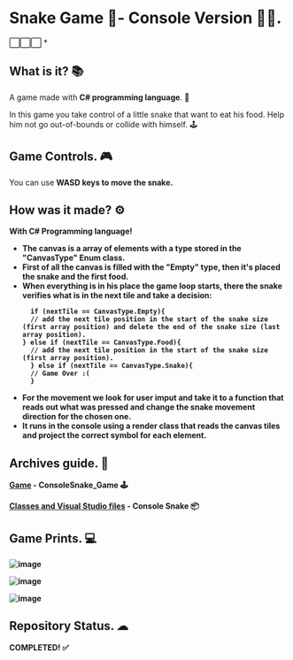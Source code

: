 # Snake Game 🐍- Console Version 👨‍💻.
⬜⬜⬜ *

## What is it? 📚
<p>A game made with <b>C# programming language</b>. 🔧</p> 
<p>In this game you take control of a little snake that want to eat his food. Help him not go out-of-bounds or collide with himself. 🕹</p> 

## Game Controls. 🎮

You can use <b>WASD<b> keys to move the snake.

## How was it made? ⚙
<p>With <b>C# Programming language!</b></p>
<ul>
  <li>
    The canvas is a array of elements with a type stored in the <b>"CanvasType" Enum class</b>.
  </li>
  <li>
    First of all the canvas is filled with the "Empty" type, then it's placed the snake and the first food. 
  </li>
  <li>
    When everything is in his place the game loop starts, there the snake verifies what is in the next tile and take a decision:
    
      if (nextTile == CanvasType.Empty){
      // add the next tile position in the start of the snake size (first array position) and delete the end of the snake size (last array position). 
    } else if (nextTile == CanvasType.Food){
      // add the next tile position in the start of the snake size (first array position).
      } else if (nextTile == CanvasType.Snake){
      // Game Over :(
      }
  </li>
  <li>
    For the movement we look for user imput and take it to a function that reads out what was pressed and change the snake movement direction for the chosen one.
  </li>
  <li>
    It runs in the console using a render class that reads the canvas tiles and project the correct symbol for each element.
  </li>
</ul>

## Archives guide. 📖

[Game](ConsoleSnake_Game.exe) - ConsoleSnake_Game 🕹
<p></p>

[Classes and Visual Studio files](ConsoleSnake) - Console Snake 📦

## Game Prints. 💻

![image](https://github.com/MauroSLopes/Console-SnakeGame/assets/125579601/e4200e8f-8e83-42c4-a04c-574d4a902e08)
<p></p>

![image](https://github.com/MauroSLopes/Console-SnakeGame/assets/125579601/bbb170bf-660a-41d2-ae9b-f4d2b7aff522)
<p></p>

![image](https://github.com/MauroSLopes/Console-SnakeGame/assets/125579601/6915ca14-5622-4a9f-8480-41f5dc146072)

## Repository Status. ☁

COMPLETED! ✅

